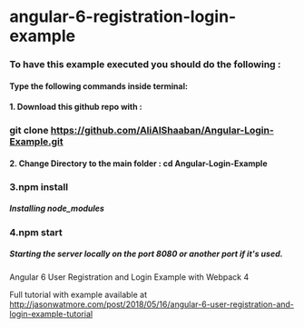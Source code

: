 # angular-6-registration-login-example



### To have this example executed you should do the following :



#### Type the following commands inside terminal: 



#### 1. Download this github repo with : 

### git clone https://github.com/AliAlShaaban/Angular-Login-Example.git

#### 2. Change Directory to the main folder : cd Angular-Login-Example



### 3.npm install

##### Installing node_modules



### 4.npm start

##### Starting the server locally on the port 8080 or another port if it's used.



Angular 6 User Registration and Login Example with Webpack 4

Full tutorial with example available at http://jasonwatmore.com/post/2018/05/16/angular-6-user-registration-and-login-example-tutorial
